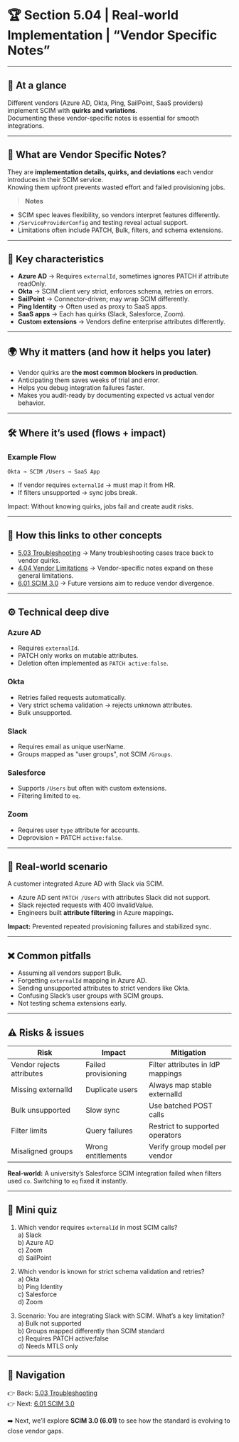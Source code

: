 # 🏆 Section 5.04 | Real-world Implementation | “Vendor Specific Notes”

---

## 📌 At a glance
Different vendors (Azure AD, Okta, Ping, SailPoint, SaaS providers) implement SCIM with **quirks and variations**.  
Documenting these vendor-specific notes is essential for smooth integrations.  

---

## 📖 What are Vendor Specific Notes?
They are **implementation details, quirks, and deviations** each vendor introduces in their SCIM service.  
Knowing them upfront prevents wasted effort and failed provisioning jobs.

> **Notes**
- SCIM spec leaves flexibility, so vendors interpret features differently.  
- `/ServiceProviderConfig` and testing reveal actual support.  
- Limitations often include PATCH, Bulk, filters, and schema extensions.  

---

## 🔑 Key characteristics
- **Azure AD** → Requires `externalId`, sometimes ignores PATCH if attribute readOnly.  
- **Okta** → SCIM client very strict, enforces schema, retries on errors.  
- **SailPoint** → Connector-driven; may wrap SCIM differently.  
- **Ping Identity** → Often used as proxy to SaaS apps.  
- **SaaS apps** → Each has quirks (Slack, Salesforce, Zoom).  
- **Custom extensions** → Vendors define enterprise attributes differently.  

---

## 🌍 Why it matters (and how it helps you later)
- Vendor quirks are **the most common blockers in production**.  
- Anticipating them saves weeks of trial and error.  
- Helps you debug integration failures faster.  
- Makes you audit-ready by documenting expected vs actual vendor behavior.  

---

## 🛠️ Where it’s used (flows + impact)

### Example Flow
```
Okta → SCIM /Users → SaaS App
```
- If vendor requires `externalId` → must map it from HR.  
- If filters unsupported → sync jobs break.  

Impact: Without knowing quirks, jobs fail and create audit risks.  

---

## 🔗 How this links to other concepts
- [5.03 Troubleshooting](5.03-troubleshooting.md) → Many troubleshooting cases trace back to vendor quirks.  
- [4.04 Vendor Limitations](../4-security-error-handling/4.04-vendor-limitations.md) → Vendor-specific notes expand on these general limitations.  
- [6.01 SCIM 3.0](../6-advanced-future/6.01-scim-3.0.md) → Future versions aim to reduce vendor divergence.  

---

## ⚙️ Technical deep dive

### Azure AD
- Requires `externalId`.  
- PATCH only works on mutable attributes.  
- Deletion often implemented as `PATCH active:false`.  

### Okta
- Retries failed requests automatically.  
- Very strict schema validation → rejects unknown attributes.  
- Bulk unsupported.  

### Slack
- Requires email as unique userName.  
- Groups mapped as "user groups", not SCIM `/Groups`.  

### Salesforce
- Supports `/Users` but often with custom extensions.  
- Filtering limited to `eq`.  

### Zoom
- Requires user `type` attribute for accounts.  
- Deprovision = PATCH `active:false`.  

---

## 🏢 Real-world scenario
A customer integrated Azure AD with Slack via SCIM.  

- Azure AD sent `PATCH /Users` with attributes Slack did not support.  
- Slack rejected requests with 400 invalidValue.  
- Engineers built **attribute filtering** in Azure mappings.  

**Impact:** Prevented repeated provisioning failures and stabilized sync.  

---

## ❌ Common pitfalls
- Assuming all vendors support Bulk.  
- Forgetting `externalId` mapping in Azure AD.  
- Sending unsupported attributes to strict vendors like Okta.  
- Confusing Slack’s user groups with SCIM groups.  
- Not testing schema extensions early.  

---

## ⚠️ Risks & issues

| Risk | Impact | Mitigation |
|------|--------|------------|
| Vendor rejects attributes | Failed provisioning | Filter attributes in IdP mappings |
| Missing externalId | Duplicate users | Always map stable externalId |
| Bulk unsupported | Slow sync | Use batched POST calls |
| Filter limits | Query failures | Restrict to supported operators |
| Misaligned groups | Wrong entitlements | Verify group model per vendor |

**Real-world:** A university’s Salesforce SCIM integration failed when filters used `co`. Switching to `eq` fixed it instantly.  

---

## 📝 Mini quiz
1. Which vendor requires `externalId` in most SCIM calls?  
   a) Slack  
   b) Azure AD  
   c) Zoom  
   d) SailPoint  

2. Which vendor is known for strict schema validation and retries?  
   a) Okta  
   b) Ping Identity  
   c) Salesforce  
   d) Zoom  

3. Scenario: You are integrating Slack with SCIM. What’s a key limitation?  
   a) Bulk not supported  
   b) Groups mapped differently than SCIM standard  
   c) Requires PATCH active:false  
   d) Needs MTLS only  

---

## 🔗 Navigation
👉 Back: [5.03 Troubleshooting](5.03-troubleshooting.md)  
👉 Next: [6.01 SCIM 3.0](../6-advanced-future/6.01-scim-3.0.md)  

➡️ Next, we’ll explore **SCIM 3.0 (6.01)** to see how the standard is evolving to close vendor gaps.

